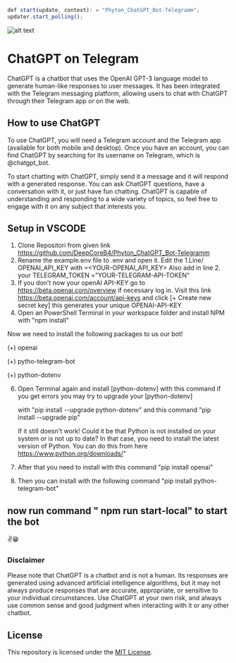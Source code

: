 ```javascript
def start(update, context): = "Phyton_ChatGPT_Bot-Telegramm"; 
updater.start_polling();
``` 
![alt text][logo] 
 
[logo]:https://github.com/DeepCoreB4/Phyton_ChatGPT_Bot-Telegramm/blob/master/microBot.jpg "MicroBot DeepCore"
# ChatGPT on Telegram
ChatGPT is a chatbot that uses the OpenAI GPT-3 language model to generate human-like responses to user messages. It has been integrated with the Telegram messaging platform, allowing users to chat with ChatGPT through their Telegram app or on the web.

## How to use ChatGPT
To use ChatGPT, you will need a Telegram account and the Telegram app (available for both mobile and desktop). Once you have an account, you can find ChatGPT by searching for its username on Telegram, which is @chatgpt_bot.

To start chatting with ChatGPT, simply send it a message and it will respond with a generated response. You can ask ChatGPT questions, have a conversation with it, or just have fun chatting. ChatGPT is capable of understanding and responding to a wide variety of topics, so feel free to engage with it on any subject that interests you.

## Setup in VSCODE
1.  Clone Repositori from given link
    https://github.com/DeepCoreB4/Phyton_ChatGPT_Bot-Telegramm
2.  Rename the example.env file to .env and open it. Edit the 1.Line/ OPENAI_API_KEY with =<YOUR-OPENAI_API_KEY>
    Also add in line 2. your TELEGRAM_TOKEN ="YOUR-TELEGRAM-API-TOKEN"
3.  If you don't now your openAI API-KEY go to https://beta.openai.com/overview if necessary log in. Visit this link
    https://beta.openai.com/account/api-keys and click [+ Create new secret key] 
    this generates your unique OPENAI-API-KEY
4.  Open an PowerShell Terminal in your workspace folder and install NPM with "npm install"

Now we need to install the following packages to us our bot!

(+) openai

(+) pytho-telegram-bot

(+) python-dotenv

6.  Open Terminal again and install [python-dotenv] with this command <pip install python-dotenv> 
    if you get errors you may try to upgrade your [python-dotenv] 

    with "pip install --upgrade python-dotenv" and this command "pip install --upgrade pip"

    If it still doesn't work! Could it be that Python is not installed on your system or is not up to date? In that case, you need to install the latest version of Python. You can do this from here https://www.python.org/downloads/"

7.  After that you need to install with this command "pip install openai"  
8.  Then you can install with the following command "pip install python-telegram-bot"

## now run command " npm run start-local" to start the bot

✌️😁

### Disclaimer
Please note that ChatGPT is a chatbot and is not a human. Its responses are generated using advanced artificial intelligence algorithms, but it may not always produce responses that are accurate, appropriate, or sensitive to your individual circumstances. Use ChatGPT at your own risk, and always use common sense and good judgment when interacting with it or any other chatbot.
## License

This repository is licensed under the [MIT License](LICENSE).